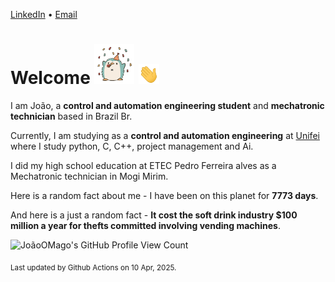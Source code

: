 [LinkedIn](https://www.linkedin.com/in/joão-pedro-gozzoli-b95641301/) &bull;
[Email](joaopedrogozzoli@gmail.com)

# Welcome <img src="happy.gif" height="64px" /> <img src="wave.gif" height="32px" />

I am João, a  **control and automation engineering student** and **mechatronic technician** based in Brazil Br.

Currently, I am studying as a **control and automation engineering** at [Unifei](https://unifei.edu.br) where I study python, C, C++, project management and Ai.

I did my high school education at ETEC Pedro Ferreira alves as a Mechatronic technician in Mogi Mirim.

Here is a random fact about me - I have been on this planet for **7773 days**.

And here is a just a random fact -  **It cost the soft drink industry $100 million a year for thefts committed involving vending machines**.

![JoãoOMago's GitHub Profile View Count](https://komarev.com/ghpvc/?username=JoaoOMago)

<sub>Last updated by Github Actions on 10 Apr, 2025.</sub>
